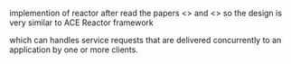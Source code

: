 implemention of reactor after read  the papers <<Reactor
An Object Behavioral Pattern for
Demultiplexing and Dispatching Handles for Synchronous Events>>
and <<The Design and Use of the ACE Reactor
An Object-Oriented Framework for Event Demultiplexing>>
so the design is very similar to ACE Reactor framework


which can handles service requests that are
delivered concurrently to an application by one or more
clients.
